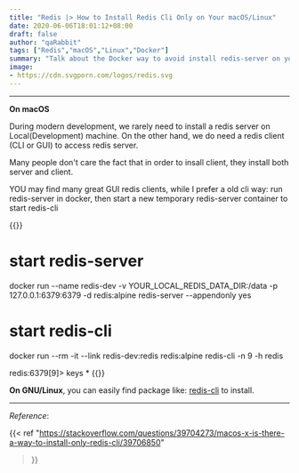 ```yaml
---
title: "Redis |> How to Install Redis Cli Only on Your macOS/Linux"
date: 2020-06-06T18:01:12+08:00
draft: false
author: "qaRabbit"
tags: ["Redis","macOS","Linux","Docker"]
summary: "Talk about the Docker way to avoid install redis-server on your local machine"
image:
- https://cdn.svgporn.com/logos/redis.svg
---
```


<hr>


**On macOS**

During modern development, we rarely need to install a redis server on Local(Development) machine. On the other hand, we do need a redis client (CLI or GUI) to access redis server.

Many people don't care the fact that in order to insall client, they install both server and client.

YOU may find many great GUI redis clients, while I prefer a old cli way: run redis-server in docker, then start a new temporary redis-server container to start redis-cli 

{{<highlight zsh>}}

# start redis-server

docker run --name redis-dev -v YOUR_LOCAL_REDIS_DATA_DIR:/data -p 127.0.0.1:6379:6379 -d redis:alpine redis-server --appendonly yes

# start redis-cli

docker run --rm -it --link redis-dev:redis redis:alpine redis-cli -n 9 -h redis

redis:6379[9]> keys *
{{</highlight>}}

**On GNU/Linux**, you can easily find package like: [redis-cli](https://codewithhugo.com/install-just-redis-cli-on-ubuntu-debian-jessie/) to install.

<hr>

*Reference*:

{{< ref 
"https://stackoverflow.com/questions/39704273/macos-x-is-there-a-way-to-install-only-redis-cli/39706850"
 >}}
